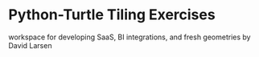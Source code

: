 # Python-Turtle Tiling Exercises
workspace for developing SaaS, BI integrations, and fresh geometries
by David Larsen
